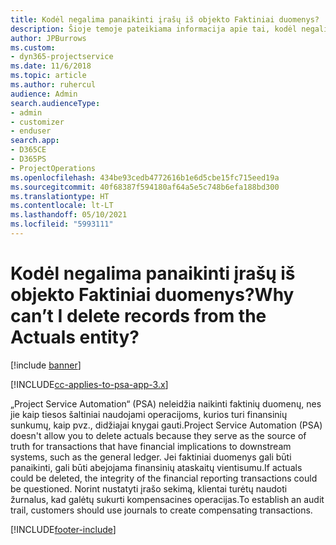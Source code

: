 ```yaml
---
title: Kodėl negalima panaikinti įrašų iš objekto Faktiniai duomenys?
description: Šioje temoje pateikiama informacija apie tai, kodėl negalima panaikinti įrašo iš faktinės reikšmės objekto.
author: JPBurrows
ms.custom:
- dyn365-projectservice
ms.date: 11/6/2018
ms.topic: article
ms.author: ruhercul
audience: Admin
search.audienceType:
- admin
- customizer
- enduser
search.app:
- D365CE
- D365PS
- ProjectOperations
ms.openlocfilehash: 434be93cedb4772616b1e6d5cbe15fc715eed19a
ms.sourcegitcommit: 40f68387f594180af64a5e5c748b6efa188bd300
ms.translationtype: HT
ms.contentlocale: lt-LT
ms.lasthandoff: 05/10/2021
ms.locfileid: "5993111"
---
```

# <a name="why-cant-i-delete-records-from-the-actuals-entity"></a><span data-ttu-id="78150-103">Kodėl negalima panaikinti įrašų iš objekto Faktiniai duomenys?</span><span class="sxs-lookup"><span data-stu-id="78150-103">Why can’t I delete records from the Actuals entity?</span></span>

[!include [banner](../includes/psa-now-project-operations.md)]

[!INCLUDE[cc-applies-to-psa-app-3.x](../includes/cc-applies-to-psa-app-3x.md)]

<span data-ttu-id="78150-104">„Project Service Automation“ (PSA) neleidžia naikinti faktinių duomenų, nes jie kaip tiesos šaltiniai naudojami operacijoms, kurios turi finansinių sunkumų, kaip pvz., didžiajai knygai gauti.</span><span class="sxs-lookup"><span data-stu-id="78150-104">Project Service Automation (PSA) doesn't allow you to delete actuals because they serve as the source of truth for transactions that have financial implications to downstream systems, such as the general ledger.</span></span> <span data-ttu-id="78150-105">Jei faktiniai duomenys gali būti panaikinti, gali būti abejojama finansinių ataskaitų vientisumu.</span><span class="sxs-lookup"><span data-stu-id="78150-105">If actuals could be deleted, the integrity of the financial reporting transactions could be questioned.</span></span> <span data-ttu-id="78150-106">Norint nustatyti įrašo sekimą, klientai turėtų naudoti žurnalus, kad galėtų sukurti kompensacines operacijas.</span><span class="sxs-lookup"><span data-stu-id="78150-106">To establish an audit trail, customers should use journals to create compensating transactions.</span></span>



[!INCLUDE[footer-include](../includes/footer-banner.md)]